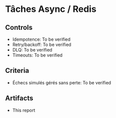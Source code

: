 # Tâches Async / Redis

## Controls

- Idempotence: To be verified
- Retry/backoff: To be verified
- DLQ: To be verified
- Timeouts: To be verified

## Criteria

- Échecs simulés gérés sans perte: To be verified

## Artifacts

- This report
